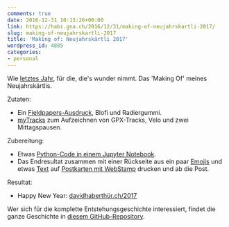 ```yaml
---
comments: true
date: 2016-12-31 10:13:26+00:00
link: https://habi.gna.ch/2016/12/31/making-of-neujahrskartli-2017/
slug: making-of-neujahrskartli-2017
title: 'Making of: Neujahrskärtli 2017'
wordpress_id: 4885
categories:
- personal
---
```


Wie [letztes Jahr](https://habi.gna.ch/2016/01/01/making-of-neujahrskartli-2016/), für die, die's wunder nimmt. Das 'Making Of' meines Neujahrskärtlis.

Zutaten:
- Ein [Fieldpapers-Ausdruck](http://fieldpapers.org/atlases/2udbtq66), Blofi und Radiergummi.
- [myTracks](https://itunes.apple.com/us/app/mytracks-the-gps-logger/id358697908) zum Aufzeichnen von GPX-Tracks, Velo und zwei Mittagspausen.

Zubereitung:
- Etwas [Python-Code in einem Jupyter Notebook](http://nbviewer.jupyter.org/github/habi/2017/blob/master/2017.ipynb).
- Das Endresultat zusammen mit einer Rückseite aus ein paar [Emojis](https://github.com/habi/2017/blob/master/poschtcharte/2017emoji.png) und etwas [Text](https://github.com/habi/2017/blob/master/poschtcharte/2017text.png) auf [Postkarten mit WebStamp](https://postcardcreator.post.ch/) drucken und ab die Post.

Resultat:
- Happy New Year: [davidhaberthür.ch/2017](http://davidhaberthür.ch/2017)



Wer sich für die komplette Entstehungsgeschichte interessiert, findet die ganze Geschichte in [diesem GitHub-Repository](https://github.com/habi/2017).
